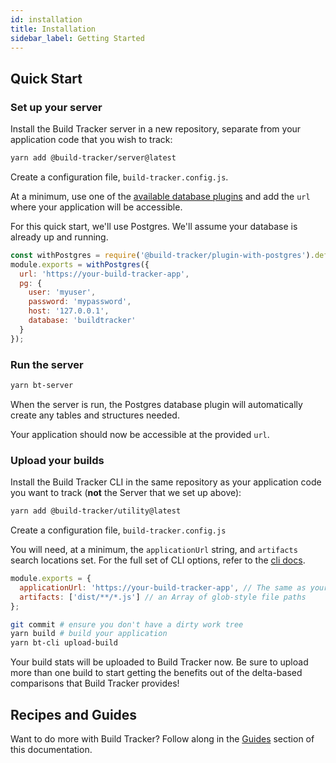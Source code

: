 ```yaml
---
id: installation
title: Installation
sidebar_label: Getting Started
---
```


## Quick Start

### Set up your server

Install the Build Tracker server in a new repository, separate from your application code that you wish to track:

```sh
yarn add @build-tracker/server@latest
```

Create a configuration file, `build-tracker.config.js`.

At a minimum, use one of the [available database plugins](plugins/plugins) and add the `url` where your application will be accessible.

For this quick start, we'll use Postgres. We'll assume your database is already up and running.

```js
const withPostgres = require('@build-tracker/plugin-with-postgres').default;
module.exports = withPostgres({
  url: 'https://your-build-tracker-app',
  pg: {
    user: 'myuser',
    password: 'mypassword',
    host: '127.0.0.1',
    database: 'buildtracker'
  }
});
```

### Run the server

```sh
yarn bt-server
```

When the server is run, the Postgres database plugin will automatically create any tables and structures needed.

Your application should now be accessible at the provided `url`.

### Upload your builds

Install the Build Tracker CLI in the same repository as your application code you want to track (**not** the Server that we set up above):

```sh
yarn add @build-tracker/utility@latest
```

Create a configuration file, `build-tracker.config.js`

You will need, at a minimum, the `applicationUrl` string, and `artifacts` search locations set. For the full set of CLI options, refer to the [cli docs](cli).

```js
module.exports = {
  applicationUrl: 'https://your-build-tracker-app', // The same as your server config `url`
  artifacts: ['dist/**/*.js'] // an Array of glob-style file paths
};
```

```sh
git commit # ensure you don't have a dirty work tree
yarn build # build your application
yarn bt-cli upload-build
```

Your build stats will be uploaded to Build Tracker now. Be sure to upload more than one build to start getting the benefits out of the delta-based comparisons that Build Tracker provides!

## Recipes and Guides

Want to do more with Build Tracker? Follow along in the [Guides](guides/guides.md) section of this documentation.
